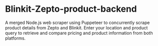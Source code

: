 # Blinkit-Zepto-product-backend
A merged Node.js web scraper using Puppeteer to concurrently scrape product details from Zepto and Blinkit. Enter your location and product query to retrieve and compare pricing and product information from both platforms.
